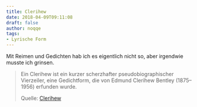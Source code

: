 ```yaml
---
title: Clerihew
date: 2018-04-09T09:11:08
draft: false
author: noqqe
tags:
- Lyrische Form
---
```


Mit Reimen und Gedichten hab ich es eigentlich nicht so, aber irgendwie musste
ich grinsen.

> Ein Clerihew ist ein kurzer scherzhafter pseudobiographischer Vierzeiler, eine
> Gedichtform, die von Edmund Clerihew Bentley (1875–1956) erfunden wurde.
>
> Quelle: [Clerihew](https://de.wikipedia.org/wiki/Clerihew)

